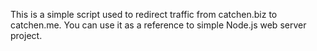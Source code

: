 This is a simple script used to redirect traffic from catchen.biz to catchen.me. You can use it as a reference to simple Node.js web server project.